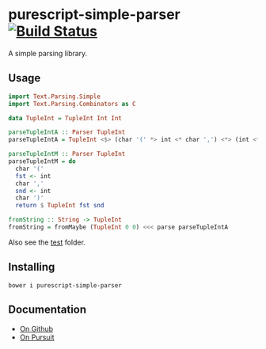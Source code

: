 # purescript-simple-parser [![Build Status](https://travis-ci.org/Thimoteus/purescript-simple-parser.svg?branch=master)](https://travis-ci.org/Thimoteus/purescript-simple-parser)

A simple parsing library.

## Usage

```purescript
import Text.Parsing.Simple
import Text.Parsing.Combinators as C

data TupleInt = TupleInt Int Int

parseTupleIntA :: Parser TupleInt
parseTupleIntA = TupleInt <$> (char '(' *> int <* char ',') <*> (int <* char ')')

parseTupleIntM :: Parser TupleInt
parseTupleIntM = do
  char '('
  fst <- int
  char ','
  snd <- int
  char ')'
  return $ TupleInt fst snd

fromString :: String -> TupleInt
fromString = fromMaybe (TupleInt 0 0) <<< parse parseTupleIntA
```

Also see the [test](test/) folder.

## Installing

    bower i purescript-simple-parser

## Documentation
- [On Github](docs/Text/Parsing/)
- [On Pursuit](https://pursuit.purescript.org/packages/purescript-simple-parser/)
